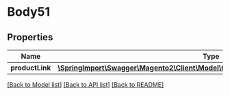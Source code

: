 # Body51

## Properties
Name | Type | Description | Notes
------------ | ------------- | ------------- | -------------
**productLink** | [**\SpringImport\Swagger\Magento2\Client\Model\CatalogDataCategoryProductLinkInterface**](CatalogDataCategoryProductLinkInterface.md) |  | 

[[Back to Model list]](../README.md#documentation-for-models) [[Back to API list]](../README.md#documentation-for-api-endpoints) [[Back to README]](../README.md)


